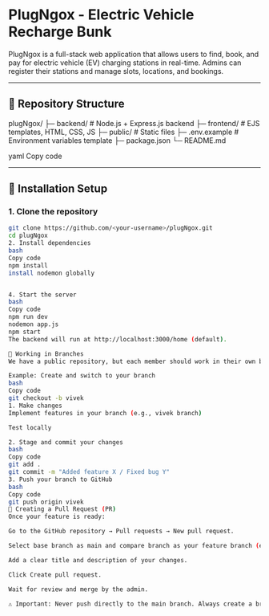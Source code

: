 # PlugNgox - Electric Vehicle Recharge Bunk

PlugNgox is a full-stack web application that allows users to find, book, and pay for electric vehicle (EV) charging stations in real-time. Admins can register their stations and manage slots, locations, and bookings.

---

## 📁 Repository Structure

plugNgox/
├─ backend/ # Node.js + Express.js backend
├─ frontend/ # EJS templates, HTML, CSS, JS
├─ public/ # Static files
├─ .env.example # Environment variables template
├─ package.json
└─ README.md

yaml
Copy code

---

## 🔧 Installation Setup

### 1. Clone the repository
```bash
git clone https://github.com/<your-username>/plugNgox.git
cd plugNgox
2. Install dependencies
bash
Copy code
npm install
install nodemon globally


4. Start the server
bash
Copy code
npm run dev
nodemon app.js
npm start
The backend will run at http://localhost:3000/home (default).

🌿 Working in Branches
We have a public repository, but each member should work in their own branch.

Example: Create and switch to your branch
bash
Copy code
git checkout -b vivek
1. Make changes
Implement features in your branch (e.g., vivek branch)

Test locally

2. Stage and commit your changes
bash
Copy code
git add .
git commit -m "Added feature X / Fixed bug Y"
3. Push your branch to GitHub
bash
Copy code
git push origin vivek
🔄 Creating a Pull Request (PR)
Once your feature is ready:

Go to the GitHub repository → Pull requests → New pull request.

Select base branch as main and compare branch as your feature branch (e.g., vivek).

Add a clear title and description of your changes.

Click Create pull request.

Wait for review and merge by the admin.

⚠️ Important: Never push directly to the main branch. Always create a branch and PR.

